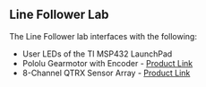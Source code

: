 ## Line Follower Lab
The Line Follower lab interfaces with the following:

* User LEDs of the TI MSP432 LaunchPad
* Pololu Gearmotor with Encoder - [Product Link](https://www.pololu.com/product/3675)
* 8-Channel QTRX Sensor Array - [Product Link](https://www.pololu.com/product/3672)
